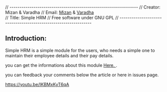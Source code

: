 // ----------------------------------------------------------------
// Creator: Mizan & Varadha
// Email: <a href="mailto:mizan@faabra.com"> Mizan</a> & <a href="mailto:admin@kvcodes.com" > Varadha </a>		
// Title:   Simple HRM
// Free software under GNU GPL
// ----------------------------------------------------------------


Introduction:
---------

Simple HRM is a simple module for the users, who needs a simple one to maintain their employee details and their pay details. 

you can get the informations about this module  <a href="http://www.kvcodes.com/2014/10/frontaccounting-simple-hrm/" target="_blank"> Here.  </a>.

you can feedback your comments below the article or here in issues page. 

https://youtu.be/IKBMxKyT6qA